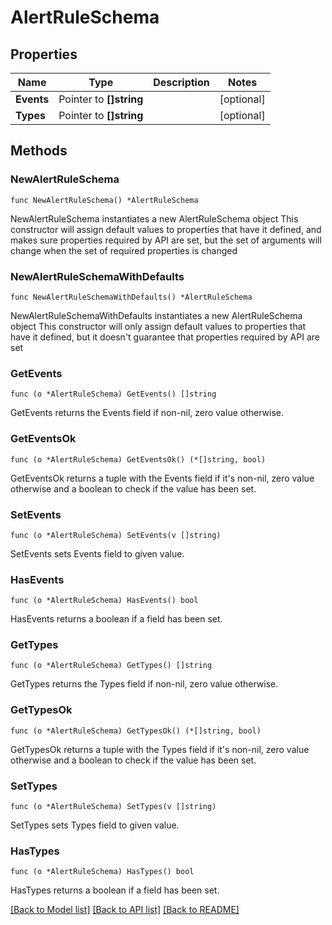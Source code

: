 # AlertRuleSchema

## Properties

Name | Type | Description | Notes
------------ | ------------- | ------------- | -------------
**Events** | Pointer to **[]string** |  | [optional] 
**Types** | Pointer to **[]string** |  | [optional] 

## Methods

### NewAlertRuleSchema

`func NewAlertRuleSchema() *AlertRuleSchema`

NewAlertRuleSchema instantiates a new AlertRuleSchema object
This constructor will assign default values to properties that have it defined,
and makes sure properties required by API are set, but the set of arguments
will change when the set of required properties is changed

### NewAlertRuleSchemaWithDefaults

`func NewAlertRuleSchemaWithDefaults() *AlertRuleSchema`

NewAlertRuleSchemaWithDefaults instantiates a new AlertRuleSchema object
This constructor will only assign default values to properties that have it defined,
but it doesn't guarantee that properties required by API are set

### GetEvents

`func (o *AlertRuleSchema) GetEvents() []string`

GetEvents returns the Events field if non-nil, zero value otherwise.

### GetEventsOk

`func (o *AlertRuleSchema) GetEventsOk() (*[]string, bool)`

GetEventsOk returns a tuple with the Events field if it's non-nil, zero value otherwise
and a boolean to check if the value has been set.

### SetEvents

`func (o *AlertRuleSchema) SetEvents(v []string)`

SetEvents sets Events field to given value.

### HasEvents

`func (o *AlertRuleSchema) HasEvents() bool`

HasEvents returns a boolean if a field has been set.

### GetTypes

`func (o *AlertRuleSchema) GetTypes() []string`

GetTypes returns the Types field if non-nil, zero value otherwise.

### GetTypesOk

`func (o *AlertRuleSchema) GetTypesOk() (*[]string, bool)`

GetTypesOk returns a tuple with the Types field if it's non-nil, zero value otherwise
and a boolean to check if the value has been set.

### SetTypes

`func (o *AlertRuleSchema) SetTypes(v []string)`

SetTypes sets Types field to given value.

### HasTypes

`func (o *AlertRuleSchema) HasTypes() bool`

HasTypes returns a boolean if a field has been set.


[[Back to Model list]](../README.md#documentation-for-models) [[Back to API list]](../README.md#documentation-for-api-endpoints) [[Back to README]](../README.md)


